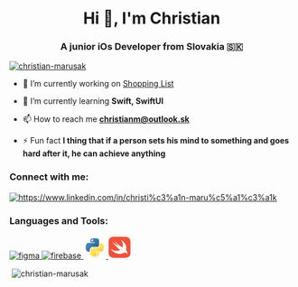 <h1 align="center">Hi 👋, I'm Christian</h1>
<h3 align="center">A junior iOs Developer from Slovakia 🇸🇰</h3>

<p align="left"> <a href="https://github.com/ryo-ma/github-profile-trophy"><img src="https://github-profile-trophy.vercel.app/?username=christian-marusak" alt="christian-marusak" /></a> </p>

- 🔭 I’m currently working on [Shopping List](https://github.com/kiko22223/ShoppingList)

- 🌱 I’m currently learning **Swift, SwiftUI**

- 📫 How to reach me **christianm@outlook.sk**

- ⚡ Fun fact **I thing that if a person sets his mind to something and goes hard after it, he can achieve anything**

<h3 align="left">Connect with me:</h3>
<p align="left">
<a href="https://linkedin.com/in/https://www.linkedin.com/in/christi%c3%a1n-maru%c5%a1%c3%a1k" target="blank"><img align="center" src="https://raw.githubusercontent.com/rahuldkjain/github-profile-readme-generator/master/src/images/icons/Social/linked-in-alt.svg" alt="https://www.linkedin.com/in/christi%c3%a1n-maru%c5%a1%c3%a1k" height="30" width="40" /></a>
</p>

<h3 align="left">Languages and Tools:</h3>
<p align="left"> <a href="https://www.figma.com/" target="_blank" rel="noreferrer"> <img src="https://www.vectorlogo.zone/logos/figma/figma-icon.svg" alt="figma" width="40" height="40"/> </a> <a href="https://firebase.google.com/" target="_blank" rel="noreferrer"> <img src="https://www.vectorlogo.zone/logos/firebase/firebase-icon.svg" alt="firebase" width="40" height="40"/> </a> <a href="https://www.python.org" target="_blank" rel="noreferrer"> <img src="https://raw.githubusercontent.com/devicons/devicon/master/icons/python/python-original.svg" alt="python" width="40" height="40"/> </a> <a href="https://developer.apple.com/swift/" target="_blank" rel="noreferrer"> <img src="https://raw.githubusercontent.com/devicons/devicon/master/icons/swift/swift-original.svg" alt="swift" width="40" height="40"/> </a> </p>

<p>&nbsp;<img align="center" src="https://github-readme-stats.vercel.app/api?username=christian-marusak&show_icons=true&locale=en" alt="christian-marusak" /></p>
